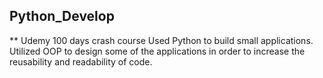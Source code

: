 ## Python_Develop
** Udemy 100 days crash course 
Used Python to build small applications. Utilized OOP to design some of the applications in order to increase the reusability and readability of code. 
